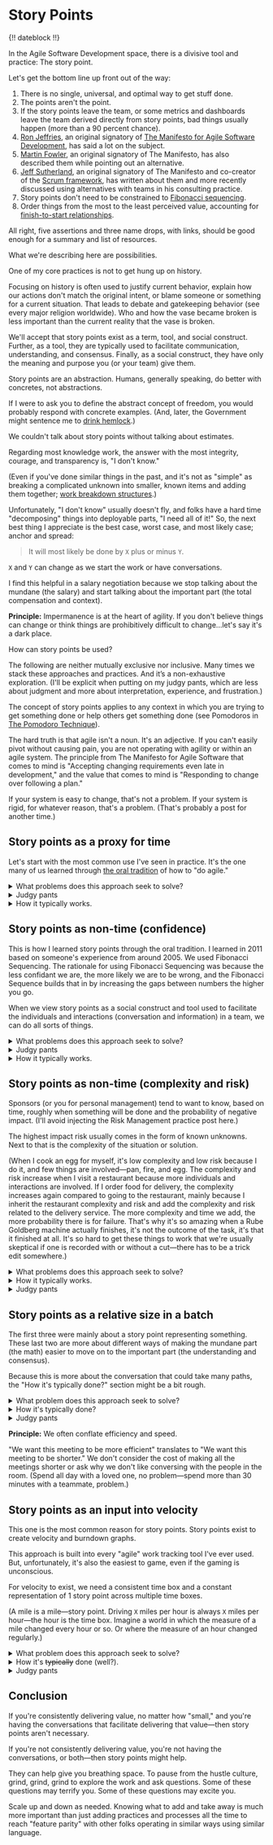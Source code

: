 # Story Points

{!! dateblock !!}

In the Agile Software Development space, there is a divisive tool and practice: The story point.

Let's get the bottom line up front out of the way:

1. There is no single, universal, and optimal way to get stuff done.
2. The points aren't the point.
3. If the story points leave the team, or some metrics and dashboards leave the team derived directly from story points, bad things usually happen (more than a 90 percent chance).
4. [Ron Jeffries](https://ronjeffries.com/articles/019-01ff/story-points/Index.html), an original signatory of [The Manifesto for Agile Software Development](http://agilemanifesto.org), has said a lot on the subject.
5. [Martin Fowler](https://martinfowler.com/bliki/StoryPoint.html), an original signatory of The Manifesto, has also described them while pointing out an alternative.
6. [Jeff Sutherland](https://www.scruminc.com/story-points-why-are-they-better-than/), an original signatory of The Manifesto and co-creator of the [Scrum framework](https://scrumguides.org), has written about them and more recently discussed using alternatives with teams in his consulting practice.
7. Story points don't need to be constrained to [Fibonacci sequencing](https://en.wikipedia.org/wiki/Fibonacci_sequence).
8. Order things from the most to the least perceived value, accounting for [finish-to-start relationships](https://en.wikipedia.org/wiki/Dependency_(project_management)#Standard_types_of_dependencies).

All right, five assertions and three name drops, with links, should be good enough for a summary and list of resources.

What we're describing here are possibilities.

One of my core practices is not to get hung up on history.

Focusing on history is often used to justify current behavior, explain how our actions don't match the original intent, or blame someone or something for a current situation. That leads to debate and gatekeeping behavior (see every major religion worldwide). Who and how the vase became broken is less important than the current reality that the vase is broken.

We'll accept that story points exist as a term, tool, and social construct. Further, as a tool, they are typically used to facilitate communication, understanding, and consensus. Finally, as a social construct, they have only the meaning and purpose you (or your team) give them.

Story points are an abstraction. Humans, generally speaking, do better with concretes, not abstractions.

If I were to ask you to define the abstract concept of freedom, you would probably respond with concrete examples. (And, later, the Government might sentence me to [drink hemlock](https://en.wikipedia.org/wiki/Trial_of_Socrates).)

We couldn't talk about story points without talking about estimates.

Regarding most knowledge work, the answer with the most integrity, courage, and transparency is, "I don't know."

(Even if you've done similar things in the past, and it's not as "simple" as breaking a complicated unknown into smaller, known items and adding them together; [work breakdown structures](https://en.wikipedia.org/wiki/Work_breakdown_structure).)

Unfortunately, "I don't know" usually doesn't fly, and folks have a hard time "decomposing" things into deployable parts, "I need all of it!" So, the next best thing I appreciate is the best case, worst case, and most likely case; anchor and spread:

> It will most likely be done by `X` plus or minus `Y`.

`X` and `Y` can change as we start the work or have conversations.

I find this helpful in a salary negotiation because we stop talking about the mundane (the salary) and start talking about the important part (the total compensation and context).

<aside>

**Principle:** Impermanence is at the heart of agility. If you don't believe things can change or think things are prohibitively difficult to change...let's say it's a dark place.

</aside>

How can story points be used?

The following are neither mutually exclusive nor inclusive. Many times we stack these approaches and practices. And it’s a non-exhaustive exploration. (I'll be explicit when putting on my judgy pants, which are less about judgment and more about interpretation, experience, and frustration.)

The concept of story points applies to any context in which you are trying to get something done or help others get something done (see Pomodoros in [The Pomodoro Technique](https://francescocirillo.com/products/the-pomodoro-technique)).

The hard truth is that agile isn't a noun. It's an adjective. If you can't easily pivot without causing pain, you are not operating with agility or within an agile system. The principle from The Manifesto for Agile Software that comes to mind is "Accepting changing requirements even late in development," and the value that comes to mind is "Responding to change over following a plan."

If your system is easy to change, that's not a problem. If your system is rigid, for whatever reason, that's a problem. (That's probably a post for another time.)

## Story points as a proxy for time

Let's start with the most common use I've seen in practice. It's the one many of us learned through [the oral tradition](https://youtu.be/fzqEHwXVpKQ) of how to "do agile."

<details>
<summary>What problems does this approach seek to solve?</summary>

This is a non-exhaustive list, and I have not seen empirical research or evidence that it works for all people in all contexts.

1. The belief that humans are bad at estimating time.
2. It's faster to estimate in points than it is to estimate in time. (Mainly because we're not trying to be exact.)
3. Improved capacity planning.

</details>

<details>
<summary>Judgy pants</summary>

The points aren't the point. The understanding and consensus about what we're about to do are.

1. Humans are decent at estimating time (or anything else) when details about the outcome are known, and we don't try and be precise. This is one reason we believe gathering requirements upfront will improve estimations and predictability. But, unfortunately, we often spend so much time gathering requirements and designing based on those requirements that we reduce the time available to execute whatever we're planning.
2. The points aren't the point, and the desire to speed up estimating means we reduce the time spent on understanding and reaching a consensus around what is being asked for. Further, we increase cognitive load and time to get the estimate for this use case because we're juggling numbers; it'll take `X` hours. I multiply `X` by `Y` to arrive at `Z` story points. Further, I must round `Z` up to the nearest Fibonacci number if we use the Fibonacci Sequence. Finally, users and sponsors don't care about points, so to answer the question of "when will it be done," we need to reverse engineer the points back to time. I've seen teams create spreadsheet tools to make it faster to convert. This adds complexity and maintenance for an optional need we've imposed on ourselves; eliminate the conversion.
3. Capacity planning presumes the same state of the people and time doing the thing (group or individual). I don't know about you, but I'm not an assembly line robot, and I get tired sometimes, go on vacation, or do other things. So, we're constantly adjusting capacity based on present reality. Further, no matter how many times we invoke [Brooks's Law](https://en.wikipedia.org/wiki/Brooks%27s_law), we believe adding people adds capacity to software development projects; software isn't an assembly line of standardized parts.
4. Humans are great at procrastination or inflating the complexity of a solution to a given problem. See [Rube Goldberg Machines](https://en.wikipedia.org/wiki/Rube_Goldberg_machine). This tendency leads to creating bloated and byzantine operating environments wherein changing something as simple as a lightbulb becomes an all-day affair with multiple communications across multiple people and departments. For example, only maintenance personnel can change the lightbulb. They must adhere to the policies and laws related to work in general ([OSHA](https://en.wikipedia.org/wiki/Occupational_Safety_and_Health_Act_(United_States)) in the United States). That means carrying the ladders properly, wearing the correct safety gear, and so on.

> Do the most important thing until it ships or is no longer the most important thing.
>
> <cite>Kent Beck</cite>

And, because movie references are kind of my thing:

> Stop trying to hit, and hit me.
>
> <cite>Morpheus, *The Matrix*

If the story points are a proxy for time, use time. Then you don't have to train people, document what the term means, and so on. In other words, you increase transparency by increasing the amount of work not done; the definition of simple from The Manifesto.

</details>

<details>
<summary>How it typically works.</summary>

We have a list of stuff we want to get done someday, maybe.

An optimization is that the list is ordered from top-to-bottom from the greatest to the least perceived value; this reduces scanning the list to find the most important thing. If we take something from the top, it's always the most important thing. Further, if the thing on the top of the list depends on something else being finished first, it inherits the perceived value of the successor. For example, Item A has a perceived value of 5. Item B has a perceived value of 2. Item B must be completed before Item A can be started, finished, or both. Item B has a perceived value of 7 and goes to the top of the list.

We look at the most important thing, Item B. First, the individual or group who are [accountable](https://medium.com/@kentbeck_7670/accountability-in-software-development-375d42932813), responsible, or both for getting the thing done have a conversation (the part that matters) to reach mutual understanding and consensus on how long it will take, in time.

They apply a multiplier to convert the time into the story point equivalent. If using Fibonacci sequenced numbers, they'll typically round the number up to the nearest Fibonacci number.

The multiplier adds padding for the unknown, ever-changing reality in which we find ourselves; meetings, vacations, firefighting, sickness, and so on.

</details>

## Story points as non-time (confidence)

This is how I learned story points through the oral tradition. I learned in 2011 based on someone's experience from around 2005. We used Fibonacci Sequencing. The rationale for using Fibonacci Sequencing was because the less confidant we are, the more likely we are to be wrong, and the Fibonacci Sequence builds that in by increasing the gaps between numbers the higher you go.

When we view story points as a social construct and tool used to facilitate the individuals and interactions (conversation and information) in a team, we can do all sorts of things.

<details>
<summary>What problems does this approach seek to solve?</summary>

- Give a numeric value to a single abstract concept (confidence in this case).
- Operate as a shorthand for communicating understanding to stakeholders and interested parties.
- When using story points to measure confidence, we don't need a strict definition of ready; we can use the points to communicate an individual or collective understanding.
- Reduce context switching and cognitive load; time is time, and a story point is a proxy for another abstract concept.

</details>

<details>
<summary>Judgy pants</summary>

Shorthand is excellent for expediting communication. You may sacrifice quality for that shorthand. The sacrifice in quality reclaims the speed benefit received from expediting communication. (Consider this as the leverage debt metaphor when someone mentions [technical debt](https://youtu.be/Jp5japiHAs4), only this is communication debt.)

A short, lighthearted example is when I first heard someone use the term "obvy" as shorthand for "obviously." I paused the conversation and asked what the term meant—the term "obvy" wasn't.

I was a Federal Government contractor for 10 years. Lots of acronyms to expedite communication. Acronyms are an abstraction; humans don't do well with abstracts—abstracts differ from similes, metaphors, and analogies. The FBI is shorthand for The United States Federal Bureau of Investigation.

I went to work for the private sector as a Scrum Master. I asked the team who our customer was. They said, "The FBI."

I was blown away. I was like, "We're making stuff for the FBI‽"

They nodded. They were confused by my shock and enthusiasm.

I said, "I thought this was an internal product. I didn't know we did work for The Government."

The penny dropped for the team's manager, who said, "No. Not that FBI. FBI stands for (I literally can't remember, it started with 'Finance')."

It took him less than 2 seconds to say the acronym. It took him less than 2 seconds to say the full name. It took 30 seconds to explain what "FBI" stood for. (And my autocorrect helper keeps wanting to use "The" in front of it because there is only one FBI, apparently.)

In the remaining time I was there, I didn't mentally unpack the acronym to the organization's name. Instead, I translated it to "the customer."

To tie a bow on this:

1. Stop trying to hit me, and hit me. If the numbers represent confidence, call them that. (Even if it means modifying the tools you use to track work.)
2. The United States Federal Government passed a law regarding plain language in Federal Government communications; long ago and far away now. There is a plain language [website](https://www.plainlanguage.gov/resources/articles/keep-it-jargon-free/) with all sorts of good stuff for citizens and Government employees. [One page](https://www.plainlanguage.gov/resources/articles/keep-it-jargon-free/) entitled *Keep It Jargon-free* has the following: The English Defence Minister, George Robertson, tried cutting out abbreviations and acronyms at the Ministry of Defence. “I soon realized solving Bosnia would be easier.”
3. And, [something funny](https://youtu.be/wXlvy3sTTBk) from Good Morning Vietnam.

Most problems we experience when operating as a group boil down to communication. We create most tools and solutions to overcome perceived communication and coordination problems. If the tools and solutions make it so humans don't have to talk to one another, we haven't solved the communication problem. We've implemented a workaround.

</details>

<details>
<summary>How it typically works.</summary>

The individual or group will give a time-based target. It could be days, hours, a precise calendar date, or another time-based thing. The story points become a multiplier of sorts.

For example, best case, I think something will take an hour. I do not understand the request and system, so I give it a story point value of 4 (because we're not using the Fibonacci Sequence). So it could take 4 times longer. The ensuing conversation (the important part) might revolve around how to make that number lower. Do I (or the group) need a better understanding of the system? Is there something in the code causing friction? If so, can we remove it? If so, how long and how confident are we in that estimate? And so on.

The understanding and consensus is the point.

(Judgy pants: Scrum has up to an eight-hour time box for Sprint Planning, partly to allow for the conversation to happen in that session; that's why it's called planning, not reporting on the plan—it's a working session. People just getting to know one another will take longer to communicate effectively, and having time available for real conversations is more important than strictly adhering to a deadline we're in control of. We'll get 100 of the greatest minds together to solve world hunger in 30 minutes.)

</details>

## Story points as non-time (complexity and risk)

Sponsors (or you for personal management) tend to want to know, based on time, roughly when something will be done and the probability of negative impact. (I'll avoid injecting the Risk Management practice post here.)

The highest impact risk usually comes in the form of known unknowns. Next to that is the complexity of the situation or solution.

(When I cook an egg for myself, it's low complexity and low risk because I do it, and few things are involved—pan, fire, and egg. The complexity and risk increase when I visit a restaurant because more individuals and interactions are involved. If I order food for delivery, the complexity increases again compared to going to the restaurant, mainly because I inherit the restaurant complexity and risk and add the complexity and risk related to the delivery service. The more complexity and time we add, the more probability there is for failure. That's why it's so amazing when a Rube Goldberg machine actually finishes, it's not the outcome of the task, it's that it finished at all. It's so hard to get these things to work that we're usually skeptical if one is recorded with or without a cut—there has to be a trick edit somewhere.)

<details>
<summary>What problems does this approach seek to solve?</summary>

- Similar to the confidence variation, time is time and story points are something else (complexity and risk in this case).

The analogy I like to use is folding an origami crane. The complexity of the crane does not change; there are the same number and style of folds regardless of who's folding it. However, I've folded origami cranes hundreds of times; it will probably take me less time than someone who has never folded one or someone with a disability (like arthritis).

</details>

<details>
<summary>How it typically works.</summary>

We (the group or individual responsible, accountable, or both for getting the stuff done) determine a scale. In this case, complexity and risk will be on a two-dimensional scale. Each intersection is given a corresponding story point value (a [reduce or fold function](https://en.wikipedia.org/wiki/Fold_%28higher-order_function%29) if you're into functional programming).

The following table uses complexity and risk along with a Fibonacci Sequence.

<table style="text-align: center; border-spacing: var(--s-spacer);">
	<tbody>
		<tr>
			<th rowspan="3" scope="col" style="width: 1rem; transform: rotate(-90deg);">Complexity</th>
			<td style="text-align: right;"><abbr title="High">H</abbr></td>
			<td>3</td>
			<td>5</td>
			<td>8</td>
		</tr>
		<tr>
			<td style="text-align: right;"><abbr title="Medium">M</abbr></td>
			<td>2</td>
			<td>3</td>
			<td>5</td>
		</tr>
		<tr>
			<td style="text-align: right;"><abbr title="Low">L<abbr title="High"></td>
			<td>1</td>
			<td>2</td>
			<td>3</td>
		</tr>
		<tr>
			<th colspan="2"></th>
			<td><abbr title="Low">L</abbr></td>
			<td><abbr title="Medium">M</abbr></td>
			<td><abbr title="High">H</abbr></td>
		</tr>
        <tr>
			<th colspan="5">Risk</th>
		</tr>
	</tbody>
</table>

Now we can focus on the conversation rather than the points and define criteria for each aspect.

The following are just examples, not mandates.

What criteria describe low complexity or risk?

Our team can do it all by their lonesome, from start-to-finish soup-to-nuts, not just the development piece but the roll-out, marketing, and success tracking.

What about medium complexity?

Our team may depend on two other teams to get their part done before we can do it, and we decide that's a medium complexity. Or is our codebase just that rigid?

How do we reduce those dependencies? Or, how do we introduce flexibility into the codebase?

The points aren't the point.

What does it take for us to think the risk is low? Medium? High? What can we do to get whatever we're looking at moved toward the lower side of the scale? Maybe "proper" story slicing will do it?

Kent Beck, an original signatory of The Manifesto for Agile Software Development and credited with capturing, if not inventing, [Extreme Programming](https://en.wikipedia.org/wiki/Extreme_programming), once said:

> Make the change easy—this may be hard—then make the easy change.

</details>

<details>
<summary>Judgy pants</summary>

Seriously, please stop trying to hit me and hit me.

Engineers tend to be a pretty literal bunch. Further, humans generally do better with concrete things rather than abstractions. Change is hard enough. We don't need to tack on learning a new language. Finally, [Conway's law](https://en.wikipedia.org/wiki/Conway%27s_law) will win the day.

If you don't know what Conway's Law says, try this.

I can describe the code if you show me the people and how they communicate. Further, if you show me the code, I can probably describe the people and operating models.

Indirect communication styles tend to lead to software with indirect and circuitous routes of getting to the desired outcomes; Rube Goldberg machines. I see this a lot in organizations where folks would rather "nice each other to death" than be perceived as rude due to being direct in their communication. (Or organizations with little psychological safety.)

Another thing we see, thanks to marketing and branding, is creating new labels for already-named things. Or, misapplying common labels to a custom implementation, "We do Scrum, we just don't have a Product Backlog, don't use Sprints, and refuse to do retrospectives."

Don't get me wrong, naming things is hard, and you may not know a concept has a label, but it's easier to modify your word when you find out than it is to get the world to accept your new word.

I [accidentally created Scrum and Agile Software Development](/experiences/agile-software-development/in-an-ideal-world/). I was working on a name for the way I was working. A year or so later, I was introduced to Scrum and Agile Software Development, one less thing I needed to create and maintain. (At the same time, I was introduced to Extreme Programming, The Pomodoro Technique, Getting Things Done, The Project Management Body of Knowledge, and many other representations of similar concepts. Now it's just how I work, no labels.)

If our users (or sponsors) think in terms of time, talk in terms of time. If our users (or sponsors) want to discuss risk, talk about risk. Complexity? Talk about complexity.

Don't burden them with learning a new label, definition, or abstract concept that's a proxy for another abstract concept, like risk and complexity (unless they ask for it). And be patient because we all have linguistic baggage that must be unpacked for "common" words like "risk." Much less the debate around whether something called a "feature" could be estimated in "story points" because it's not a "user story" in our work tracking system.

> Don't get caught up in the thickness of thin things.
>
> <cite>Stephen R. Covey</cite>

</details>

## Story points as a relative size in a batch

The first three were mainly about a story point representing something. These last two are more about different ways of making the mundane part (the math) easier to move on to the important part (the understanding and consensus).

Because this is more about the conversation that could take many paths, the "How it's typically done?" section might be a bit rough.

<details>
<summary>What problem does this approach seek to solve?</summary>

- Simplify the mundane part (the math) to get to the important part (understanding and consensus).

</details>

<details>
<summary>How it's typically done?</summary>

There's usually a large batch of things (Product Backlog or to-do list). We are moving some things from the large batch to create a smaller one (Sprint Backlog or today list). There's usually a time constraint to deliver things moved into the smaller batch. The large batch is sorted from the thing with the most perceived value to the thing with the least perceived value.

Let's say we have the following in our "large" batch:

1. Item A.
2. Item B.
3. Item C.

Does Item A depend on something else being done first?

Yes.

Okay, on what?

Item B. We change our list:

1. Item B.
2. Item A.
3. Item C.

Item B moves to the top of the list. Does Item B depend on something else being done first?

No.

Great, bring Item B into the smaller batch and give it a story point of 1.

- Large batch:
	1. Item A.
	2. Item C.
- Small batch:
	1. Item B—1 story point.

Could we finish or start something else in the allotted time?

("No" is a perfectly valid response, nothing wrong with a batch size of 1.)

We say, "Yes."

Item A is now back at the top. Does Item A depend on something other than Item B to be done first?

No.

Great. Is Item A larger or smaller than Item B?

Larger.

How much larger?

**The mundane part:** Someone says 3 times larger, and someone else says 6 times larger. (See [Planning Poker](https://en.wikipedia.org/wiki/Planning_poker).)

Okay, why the discrepancy?

**The important part:** The person who said 3 knows something about the system the other person doesn't know, and they explain that it exists. The person who said 6 also knows something about the system that makes it more difficult, and they explain that it exists. And so it continues until everyone agrees that Item A is 4 times larger than Item B. So we mark Item A as being 4 story points (back to the mundane part).

- Large batch:
	1. Item C.
- Small batch:
	1. Item B—1 story point.
	2. Item A—4 story points.

Can we finish or start something else in the time allotted?

Yes.

Item C is now at the top of the larger batch. Does Item C depend on something else being done first?

No.

Great. Is Item C larger or smaller than Item A (the biggest thing we have so far)?

Smaller.

Is Item C larger or smaller than Item B?

Smaller.

- Large batch: Empty
- Small batch:
	1. Item C—1 story point.
	2. Item B—`x` story point.
	3. Item A—`4 * x` story points.

Great. Mark Item C as 1 story point. How much larger is Item B compared to Item C (the mundane part)?

**The important part:** We discuss and agree that Item B is 5 times larger than Item C.

**The mundane part:** We mark Item A as 20 story points because we already agreed it's 4 times larger *relative* to Item B.

- Large batch: Empty
- Small batch:
	1. Item C—1 story point.
	2. Item B—5 story points.
	3. Item A—20 story points.

Can we finish or start something else in the time allotted?

No.

Can I make Item A smaller?

Yes. We can delay certain functionality until later.

Great. Let's extract those pieces into a new item—Item D.

- Large batch:
	1. Item D
- Small batch:
	1. Item C—1 story point.
	2. Item B—5 story points.
	3. Item A—`x` story points.

Is Item A still larger than Item B?

Yes.

How much larger?

We talked and agreed Item A is now twice the size of Item B. Therefore, we mark Item A with 10 story points. (Item D is now at the top of the list.)

- Large batch:
	1. Item D
- Small batch:
	1. Item C—1 story point.
	2. Item B—5 story points.
	3. Item A—10 story points.

Can we start or finish something else in the time allotted?

Yes.

Is Item D larger or smaller than Item A?

Smaller.

Is Item D larger or smaller than Item B?

Smaller.

Is Item D larger or smaller than Item C?

Smaller.

Great. Mark Item D as 1.

- Large batch: Empty
- Small batch:
	1. Item D—1 story point.
	1. Item C—`x` story point.
	2. Item B—`x * 5` story points.
	3. Item A—`x * 5 * 2` story points.

How much larger is Item C relative to Item D?

We agree it's twice as large and mark Item C with 2 story points.

- Large batch: Empty
- Small batch:
	1. Item D—1 story point.
	1. Item C—2 story points.
	2. Item B—10 story points.
	3. Item A—50 story points.

Go forth and do the things!

</details>

<details>
<summary>Judgy pants</summary>

50 story points‽ You shouldn't have anything that large! Break it down further, split it across multiple time boxes, something! Anything! It's the end of the world! You don't know how to Agile. (Not a strawman, people have put on their judgy pants and said these things.)

There are a lot of assumptions built into this type of response.

If I have something that can be done in 1 minute, something 50 times larger can be done in 50 minutes.

(Stop trying to hit me, and hit me. The points aren't the point. And humans are better with concretes than abstracts.)

The point is understanding and consensus. Through the conversations, we teach each other about the implementation and context and simultaneously learn more about the user needs driving the prioritization. (No "offline" knowledge transfer sessions are necessary. No "give them the easy stuff until they get up to speed.")

If you don't enjoy hanging out and conversing with your teammates, explore and unpack that. If you don't care about the implementation or user needs, unpack that, "Why don't I like these people enough to spend time with them? Why don't I care about what we're building and why?"

Anything can feel like busy work that doesn't deliver value. However, things like story points, estimating in general, and meetings are tools, and they only provide value through how the participants use them. Further, they cannot be improved if the participants only say, "This thing has no value for me; therefore, it shouldn't exist."

Once we revealed Item B as the most important, why didn't we stop there and change the time allotted to match how long we thought it would take to get It done?

Then we ask, what knowledge we need to get Item B done? Who has that knowledge? Who else would like to have that knowledge?

Great! We have a team. Go, do the thing!

They do the thing until it's done, run out of time, or it's no longer the most important thing.

([Turtles all the way down](https://en.wikipedia.org/wiki/Turtles_all_the_way_down).)

No story points are necessary. Just a hypothesis, "We think we can get this done in `x` period." Run the experiment with the drive to get Item B done with a certain degree of quality as soon as possible. While running the experiment, capture work that can be delayed until later and any shortcuts performed. Reevaluate after the time is up.

Is Item B still the most important thing?

Yes.

Are these still the people with all knowledge to get it done?

No. We discovered this work here and need someone who knows about this thing. Cool. New team!

What's the new hypothesis for when it'll be done?

Going down this line of questioning has spawned a few unpacking conversations with leaders. They can be summed up as "We can't operate this way. People are lazy (or perfectionists or procrastinators or will milk it for all it's worth), and it'll never get done."

Unpacking that baggage is always an exciting ride that includes questions like:

- Why are you in a relationship with people you don't believe have your best interests at heart and in mind?
- Is it that you don't trust them? Or that you don't trust your ability to pick humans to be in a relationship with?
- What evidence do you have to feel this way?
- Are you blaming them for your ex?

Direct communication can sometimes feel rude.

</details>

<aside>

**Principle:** We often conflate efficiency and speed.

"We want this meeting to be more efficient" translates to "We want this meeting to be shorter." We don't consider the cost of making all the meetings shorter or ask why we don't like conversing with the people in the room. (Spend all day with a loved one, no problem—spend more than 30 minutes with a teammate, problem.)

</aside>

## Story points as an input into velocity

This one is the most common reason for story points. Story points exist to create velocity and burndown graphs.

This approach is built into every "agile" work tracking tool I've ever used. But, unfortunately, it's also the easiest to game, even if the gaming is unconscious.

For velocity to exist, we need a consistent time box and a constant representation of 1 story point across multiple time boxes.

(A mile is a mile—story point. Driving `X` miles per hour is always `X` miles per hour—the hour is the time box. Imagine a world in which the measure of a mile changed every hour or so. Or where the measure of an hour changed regularly.)

<details>
<summary>What problem does this approach seek to solve?</summary>

- How much work can the team bring into a time box (capacity)?
- How long will delivering the estimated work take (forecasting)?
- The time box specifically seeks to solve the problem of [Parkinson's Law](https://en.wikipedia.org/wiki/Parkinson%27s_law) and acts as a foundational risk management plan; we reduce risk by working in smaller batches completed more often.

</details>

<details>
<summary>How it's <s>typically</s> done (well?).</summary>

(Judgy pants: It's *typically* done poorly.)

The team (or individual) establishes what 1 story point represents; I recommend it represent the start-to-finish "Hello, World!" in your operating context.

Posed as a question, "What will it take in your context for a user to ask to see 'Hello, World!' on a screen and then see it on their screen?" This becomes the representation of 1 story point. Every other request is sized relative to that.

(Judgy pants: If the 1-pointer takes longer than 1 day when translated to time, that's probably a sign that there are other things you could focus on than getting better at estimating, sequencing, and completing work.)

The "Hello, World!" recommendation has a bias toward separating time from story points. *Typically*, teams will stick to a story point representing 1 "ideal" day but typically won't include quality assurance, meetings, or other load multipliers. (Judgy pants: Regardless, if it's impossible to have a 1-point item because of the context you find yourself in, that's a sign.)

The team (or individual) establishes what time box they will use for an indefinite period. 2 weeks is typical for groups, and 1 day is typical for individuals.

The team (or individual) will typically use some form of batch reduction exercise (see previous section for one example). Everything is sized and brought into the smaller batch. (We're going to presume this is the first time.)

The team (or individual) tries to complete what they can within the allotted time.

At the end of the allotted time, we look at what got done and add all the story points of the done things together. That gives us our velocity for those two weeks. The velocity for those two weeks gives us our capacity for the next two weeks.

At the beginning of the two weeks, we don't bring in more points than we did in the previous two-week period (or an average of, say, the last five two-week periods). We can bring something else in if we finish all the work and still have time.

If you want to see what else typically happens, read the "judgy pants" section because this is where the "well" part ends.

</details>

<details>
<summary>Judgy pants</summary>

"Consistent" and "constant" are red flags here regarding agility. Agility embraces the reality that, well, reality is inconsistent and non-constant.

You might ask, "What happens if something is started but not finished?"

That's a question for the ages, is always a point of contention, and depends on the environment (context).

If your environment believes story points aren't the point, whatever doesn't get completed, typically gets put back into the larger batch and prioritized. The progress to date is usually saved somewhere. And it will either be resized when brought back into another time box or left with the same story point count despite work being started and saved for the future.

If your environment leads folks to consider points as part of the merit credit system (or worse, are explicit parts of vendor contracts), teams will typically split the item in two based on points. This warrants explaining.

Let's say we have Item A at 10 story points. It was brought into a time box but not completed. The team agrees that 8 story points worth of work was completed. So, they change the story points for Item A from 10 to 8, create Item B (a copy of Item A), and mark Item B as 2 story points. Item A is moved to complete, so the team gets "credit" for the work (according to velocity and burndown), not the value delivered to users.

If your environment wants to increase velocity, have the team apply story points to everything in the larger batch and never change them based on the current context (a context that hopefully is continuously improving). Hopefully, as the system becomes easier to change and the team's knowledge increases, the complexity of future work decreases; however, the initial story points will remain the same. Over time, the team will appear to get more work done when the complexity of the work decreases. From a psychological perspective, this can be motivating if you don't peel back too many onion layers.

If your environment wants to keep velocity constant, always recalculate story points based on current understanding.

I've never seen an environment that wanted to decrease velocity. However, a decreasing velocity could mean we're getting much better at our processes or focusing on hitting a "done" or "stable" state; users aren't asking for features or reporting bugs. (I had an app on iOS that hadn't been changed in years, no one was asking for new features or reporting bugs, and people were still buying it.)

</details>

## Conclusion

If you're consistently delivering value, no matter how "small," and you're having the conversations that facilitate delivering that value—then story points aren't necessary.

If you're not consistently delivering value, you're not having the conversations, or both—then story points might help.

They can help give you breathing space. To pause from the hustle culture, grind, grind, grind to explore the work and ask questions. Some of these questions may terrify you. Some of these questions may excite you.

Scale up and down as needed. Knowing what to add and take away is much more important than just adding practices and processes all the time to reach "feature parity" with other folks operating in similar ways using similar language.

